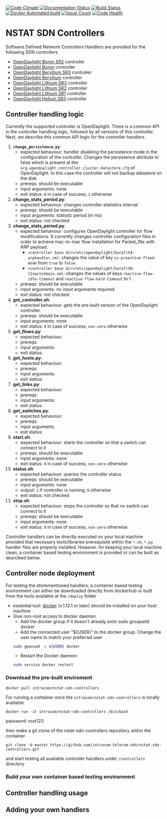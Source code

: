 [![Code Climate](https://codeclimate.com/github/intracom-telecom-sdn/nstat-sdn-controllers/badges/gpa.svg)](https://codeclimate.com/github/intracom-telecom-sdn/nstat-sdn-controllers)
[![Documentation Status](https://readthedocs.org/projects/nstat-sdn-controller-handlers/badge/?version=latest)](http://nstat-sdn-controller-handlers.readthedocs.io/en/latest/?badge=latest)
[![Build Status](https://travis-ci.org/intracom-telecom-sdn/nstat-sdn-controllers.svg?branch=master)](https://travis-ci.org/intracom-telecom-sdn/nstat-sdn-controllers)
[![Docker Automated build](https://img.shields.io/docker/automated/jrottenberg/ffmpeg.svg?maxAge=2592000)](https://hub.docker.com/r/intracom/nstat-sdn-controllers/)
[![Issue Count](https://codeclimate.com/github/intracom-telecom-sdn/nstat-sdn-controllers/badges/issue_count.svg)](https://codeclimate.com/github/intracom-telecom-sdn/nstat-sdn-controllers)
[![Code Health](https://landscape.io/github/intracom-telecom-sdn/nstat-sdn-controllers/master/landscape.svg?style=flat)](https://landscape.io/github/intracom-telecom-sdn/nstat-sdn-controllers/master)

# NSTAT SDN Controllers

Software Defined Network Controllers Handlers are provided for the following SDN controllers

*  [OpenDaylight Boron SR2](https://nexus.opendaylight.org/content/groups/public/org/opendaylight/integration/distribution-karaf/0.5.2-Boron-SR2/distribution-karaf-0.5.2-Boron-SR2.zip) controller
*  [OpenDaylight Boron](https://nexus.opendaylight.org/content/groups/public/org/opendaylight/integration/distribution-karaf/0.5.0-Boron/distribution-karaf-0.5.0-Boron.zip) controller
*  [OpenDaylight Beryllium SR3](https://nexus.opendaylight.org/content/repositories/public/org/opendaylight/integration/distribution-karaf/0.4.3-Beryllium-SR3/distribution-karaf-0.4.3-Beryllium-SR3.zip) controller
*  [OpenDaylight Beryllium](https://nexus.opendaylight.org/content/groups/public/org/opendaylight/integration/distribution-karaf/0.4.0-Beryllium/distribution-karaf-0.4.0-Beryllium.zip) controller
*  [OpenDaylight Lithium SR3](https://nexus.opendaylight.org/content/groups/public/org/opendaylight/integration/distribution-karaf/0.3.3-Lithium-SR3/distribution-karaf-0.3.3-Lithium-SR3.zip) controller
*  [OpenDaylight Lithium SR2](https://nexus.opendaylight.org/content/groups/public/org/opendaylight/integration/distribution-karaf/0.3.2-Lithium-SR2/distribution-karaf-0.3.2-Lithium-SR2.zip) controller
*  [OpenDaylight Lithium SR1](https://nexus.opendaylight.org/content/groups/public/org/opendaylight/integration/distribution-karaf/0.3.1-Lithium-SR1/distribution-karaf-0.3.1-Lithium-SR1.zip) controller
*  [OpenDaylight Helium SR3](https://nexus.opendaylight.org/content/groups/public/org/opendaylight/integration/distribution-karaf/0.2.3-Helium-SR3/distribution-karaf-0.2.3-Helium-SR3.zip) controller

## Controller handling logic

Currently the supported controller is OpenDaylight. There is a common API in
the controller handling logic, followed by all versions of this controller.
Next, we describe this common API logic for the controller handlers.

1. **```change_persistence.py```**:
    - expected behaviour: handler disabling the persistence mode in the configuration
    of the controller. Changes the persistence attribute to false which is
    present at the ```org.opendaylight.controller.cluster.datastore.cfg``` of
    OpenDaylight. In this case the controller will not backup datastore on the disk
    - prereqs: should be executable
    - input arguments: none
    - exit status:  `0` in case of success, `1` otherwise
1. **change_stats_period.py**:
    - expected behaviour: changes controller statistics interval
    - prereqs: should be executable
    - input arguments: statistic period (in ms)
    - exit status: not checked
1. **change_stats_period.py**:
    - expected behaviour: configures OpenDaylight controller for flow
    modifications. It currently changes controller configuration files in order to
    achieve mac-to-mac flow installation for Packet_INs with ARP payload.
      - `<controller base dir>/etc/opendaylight/karaf/54-arphandler.xml`:
      changes the value of key `is-proactive-flood-mode` from `true` to `false`.
      - `<controller base dir>/etc/opendaylight/karaf/58-l2switchmain.xml`:
      changes the values of keys `reactive-flow-idle-timeout` and
      `reactive-flow-hard-timeout` to 1.
    - prereqs: should be executable
    - input arguments: no input arguments required
    - exit status: not checked
1. **get_controller.sh**:
    - expected behaviour: gets the pre-built version of the OpenDaylight controller.
    - prereqs: should be executable
    - input arguments: none
    - exit status: `0` in case of success, `non-zero` otherwise
1. **get_flows.py**:
    - expected behaviour:
    - prereqs:
    - input arguments:
    - exit status:
1. **get_hosts.py**:
    - expected behaviour:
    - prereqs:
    - input arguments:
    - exit status:
1. **get_links.py**:
    - expected behaviour:
    - prereqs:
    - input arguments:
    - exit status:
1. **get_switches.py**:
    - expected behaviour:
    - prereqs:
    - input arguments:
    - exit status:
1. **start.sh**:
    - expected behaviour: starts the controller so that a switch can connect to
      it
    - prereqs: should be executable
    - input arguments: none
    - exit status: `0` in case of success, `non-zero` otherwise
1. **status.sh**:
    - expected behaviour: queries the controller status
    - prereqs: should be executable
    - input arguments: none
    - output: `1` if controller is running, `0` otherwise
    - exit status: not checked
1. **stop.sh**:
    - expected behaviour: stops the controller so that no switch can connect to
      it
    - prereqs: should be executable
    - input arguments: none
    - exit status: `0` in case of success, `non-zero` otherwise

Controller handlers can be directly executed on your local machine provided
that necessary tools/libraries prerequisite within the ```*.sh```, ```*.py```
handler files are properly installed. However. for keeping your local machine
clean, a container based testing environment is provided or can be built as
desrcibed below.

## Controller node deployment

For testing the aforementioned handlers, a container based testing environment
can either be downloaded directly from dockerhub or built from the tools
available at the ```/deploy``` folder

- essential tool: [docker](https://docs.docker.com/engine/installation/) (v.1.12.1 or later)
should be installed on your host machine
- Give non-root access to docker daemon
    * Add the docker group if it doesn't already exist sudo groupadd docker
    * Add the connected user "${USER}" to the docker group. Change the user name to
match your preferred user
    ```bash
    sudo gpasswd -a ${USER} docker
    ```
    * Restart the Docker daemon:
    ```bash
    sudo service docker restart
    ```

### Download the pre-built enviroment

```bash
docker pull intracom/nstat-sdn-controllers
```
For running a container once the ```intracom/nstat-sdn-controllers``` is locally
available

```
docker run -it intracom/nstat-sdn-controllers /bin/bash
```

password: root123

then make a git clone of the nstat-sdn-controllers repository within the container

```
git clone -b master https://github.com/intracom-telecom-sdn/nstat-sdn-controllers.git
```

and start testing all available controller handlers under ```/controllers``` directory


### Build your own container based testing environment


## Controller handling usage


## Adding your own handlers






